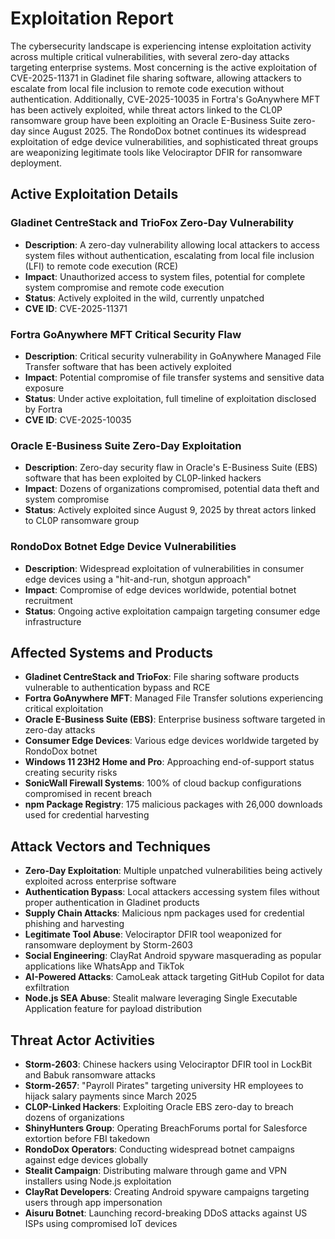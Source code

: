 # Exploitation Report

The cybersecurity landscape is experiencing intense exploitation activity across multiple critical vulnerabilities, with several zero-day attacks targeting enterprise systems. Most concerning is the active exploitation of CVE-2025-11371 in Gladinet file sharing software, allowing attackers to escalate from local file inclusion to remote code execution without authentication. Additionally, CVE-2025-10035 in Fortra's GoAnywhere MFT has been actively exploited, while threat actors linked to the CL0P ransomware group have been exploiting an Oracle E-Business Suite zero-day since August 2025. The RondoDox botnet continues its widespread exploitation of edge device vulnerabilities, and sophisticated threat groups are weaponizing legitimate tools like Velociraptor DFIR for ransomware deployment.

## Active Exploitation Details

### Gladinet CentreStack and TrioFox Zero-Day Vulnerability
- **Description**: A zero-day vulnerability allowing local attackers to access system files without authentication, escalating from local file inclusion (LFI) to remote code execution (RCE)
- **Impact**: Unauthorized access to system files, potential for complete system compromise and remote code execution
- **Status**: Actively exploited in the wild, currently unpatched
- **CVE ID**: CVE-2025-11371

### Fortra GoAnywhere MFT Critical Security Flaw
- **Description**: Critical security vulnerability in GoAnywhere Managed File Transfer software that has been actively exploited
- **Impact**: Potential compromise of file transfer systems and sensitive data exposure
- **Status**: Under active exploitation, full timeline of exploitation disclosed by Fortra
- **CVE ID**: CVE-2025-10035

### Oracle E-Business Suite Zero-Day Exploitation
- **Description**: Zero-day security flaw in Oracle's E-Business Suite (EBS) software that has been exploited by CL0P-linked hackers
- **Impact**: Dozens of organizations compromised, potential data theft and system compromise
- **Status**: Actively exploited since August 9, 2025 by threat actors linked to CL0P ransomware group

### RondoDox Botnet Edge Device Vulnerabilities
- **Description**: Widespread exploitation of vulnerabilities in consumer edge devices using a "hit-and-run, shotgun approach"
- **Impact**: Compromise of edge devices worldwide, potential botnet recruitment
- **Status**: Ongoing active exploitation campaign targeting consumer edge infrastructure

## Affected Systems and Products

- **Gladinet CentreStack and TrioFox**: File sharing software products vulnerable to authentication bypass and RCE
- **Fortra GoAnywhere MFT**: Managed File Transfer solutions experiencing critical exploitation
- **Oracle E-Business Suite (EBS)**: Enterprise business software targeted in zero-day attacks
- **Consumer Edge Devices**: Various edge devices worldwide targeted by RondoDox botnet
- **Windows 11 23H2 Home and Pro**: Approaching end-of-support status creating security risks
- **SonicWall Firewall Systems**: 100% of cloud backup configurations compromised in recent breach
- **npm Package Registry**: 175 malicious packages with 26,000 downloads used for credential harvesting

## Attack Vectors and Techniques

- **Zero-Day Exploitation**: Multiple unpatched vulnerabilities being actively exploited across enterprise software
- **Authentication Bypass**: Local attackers accessing system files without proper authentication in Gladinet products
- **Supply Chain Attacks**: Malicious npm packages used for credential phishing and harvesting
- **Legitimate Tool Abuse**: Velociraptor DFIR tool weaponized for ransomware deployment by Storm-2603
- **Social Engineering**: ClayRat Android spyware masquerading as popular applications like WhatsApp and TikTok
- **AI-Powered Attacks**: CamoLeak attack targeting GitHub Copilot for data exfiltration
- **Node.js SEA Abuse**: Stealit malware leveraging Single Executable Application feature for payload distribution

## Threat Actor Activities

- **Storm-2603**: Chinese hackers using Velociraptor DFIR tool in LockBit and Babuk ransomware attacks
- **Storm-2657**: "Payroll Pirates" targeting university HR employees to hijack salary payments since March 2025
- **CL0P-Linked Hackers**: Exploiting Oracle EBS zero-day to breach dozens of organizations
- **ShinyHunters Group**: Operating BreachForums portal for Salesforce extortion before FBI takedown
- **RondoDox Operators**: Conducting widespread botnet campaigns against edge devices globally
- **Stealit Campaign**: Distributing malware through game and VPN installers using Node.js exploitation
- **ClayRat Developers**: Creating Android spyware campaigns targeting users through app impersonation
- **Aisuru Botnet**: Launching record-breaking DDoS attacks against US ISPs using compromised IoT devices